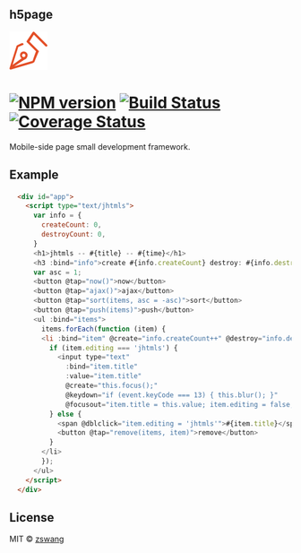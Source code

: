 h5page
--------

![logo](h5page.png)

# [![NPM version][npm-image]][npm-url] [![Build Status][travis-image]][travis-url] [![Coverage Status][coverage-image]][coverage-url]

Mobile-side page small development framework.

## Example

```html
  <div id="app">
    <script type="text/jhtmls">
      var info = {
        createCount: 0,
        destroyCount: 0,
      }
      <h1>jhtmls -- #{title} -- #{time}</h1>
      <h3 :bind="info">create #{info.createCount} destroy: #{info.destroyCount}</h3>
      var asc = 1;
      <button @tap="now()">now</button>
      <button @tap="ajax()">ajax</button>
      <button @tap="sort(items, asc = -asc)">sort</button>
      <button @tap="push(items)">push</button>
      <ul :bind="items">
        items.forEach(function (item) {
        <li :bind="item" @create="info.createCount++" @destroy="info.destroyCount++">
          if (item.editing === 'jhtmls') {
            <input type="text"
              :bind="item.title"
              :value="item.title"
              @create="this.focus();"
              @keydown="if (event.keyCode === 13) { this.blur(); }"
              @focusout="item.title = this.value; item.editing = false;">
          } else {
            <span @dblclick="item.editing = 'jhtmls'">#{item.title}</span>
            <button @tap="remove(items, item)">remove</button>
          }
        </li>
        });
      </ul>
    </script>
  </div>
```

## License

MIT © [zswang](http://weibo.com/zswang)

[npm-url]: https://npmjs.org/package/h5page
[npm-image]: https://badge.fury.io/js/h5page.svg
[travis-url]: https://travis-ci.org/zswang/h5page
[travis-image]: https://travis-ci.org/zswang/h5page.svg?branch=master
[coverage-url]: https://coveralls.io/github/zswang/h5page?branch=master
[coverage-image]: https://coveralls.io/repos/zswang/h5page/badge.svg?branch=master&service=github